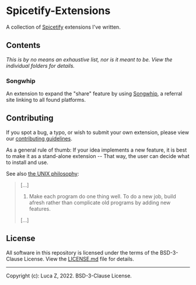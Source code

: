 # Spicetify-Extensions

A collection of [Spicetify](https://github.com/khanhas/spicetify-cli) extensions I've written.

## Contents

*This is by no means an exhaustive list, nor is it meant to be. View the individual folders for details.*

### Songwhip

An extension to expand the "share" feature by using [Songwhip](https://songwhip.com), a referral site linking to all
found platforms.

## Contributing

If you spot a bug, a typo, or wish to submit your own extension, please view our [contributing
guidelines](.github/CONTRIBUTING.md).

As a general rule of thumb: If your idea implements a new feature, it is best to make it as a stand-alone extension --
That way, the user can decide what to install and use.

See also [the UNIX philosophy](https://homepage.cs.uri.edu/~thenry/resources/unix_art/ch01s06.html):

> [...]
>
> 1. Make each program do one thing well. To do a new job, build afresh rather than complicate old programs by adding new features.
>
> [...]

## License

All software in this repository is licensed under the terms of the BSD-3-Clause License. View the
[LICENSE.md](LICENSE.md) file for details.

----
Copyright (c): Luca Z, 2022. BSD-3-Clause License.
